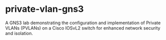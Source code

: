 # private-vlan-gns3
A GNS3 lab demonstrating the configuration and implementation of Private VLANs (PVLANs) on a Cisco IOSvL2 switch for enhanced network security and isolation.
